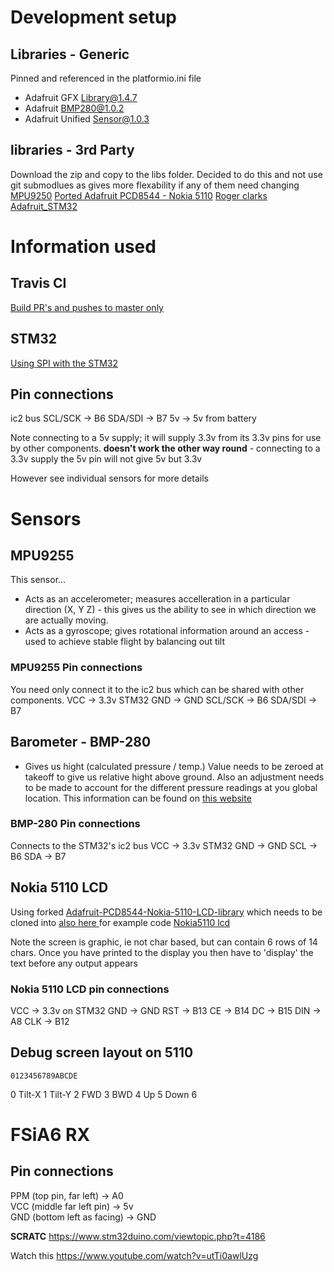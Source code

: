 # Development setup

## Libraries - Generic
Pinned and referenced in the platformio.ini file
- Adafruit GFX Library@1.4.7
- Adafruit BMP280@1.0.2
- Adafruit Unified Sensor@1.0.3 

## libraries - 3rd Party
Download the zip and copy to the libs folder. Decided to do this and not use git submodlues as gives more flexability if any of them need changing
[MPU9250](https://github.com/bolderflight/MPU9250)
[Ported Adafruit PCD8544 - Nokia 5110](https://github.com/KenjutsuGH/Adafruit-PCD8544-Nokia-5110-LCD-library)
[Roger clarks Adafruit_STM32](https://github.com/rogerclarkmelbourne/Arduino_STM32.git)


# Information used
## Travis CI
[Build PR's and pushes to master only](https://stackoverflow.com/questions/31882306/how-to-configure-travis-ci-to-build-pull-requests-merges-to-master-w-o-redunda)


## STM32
[Using SPI with the STM32](https://circuitdigest.com/microcontroller-projects/stm32-spi-communication-tutorial)

## Pin connections
ic2 bus
SCL/SCK ->      B6
SDA/SDI ->      B7
5v      ->      5v from battery

Note connecting to a 5v supply; it will supply 3.3v from its 3.3v pins for use by other components. __doesn't work the other way round__ - connecting to a 3.3v supply the 5v pin will not give 5v but 3.3v

However see individual sensors for more details


# Sensors

## MPU9255
This sensor...
- Acts as an accelerometer; measures accelleration in a particular direction (X, Y Z) - this gives us the ability to see in which direction we are actually moving.
- Acts as a gyroscope; gives rotational information around an access - used to achieve stable flight by balancing out tilt

### MPU9255 Pin connections
You need only connect it to the ic2 bus which can be shared with other components.
VCC     ->      3.3v STM32
GND     ->      GND
SCL/SCK ->      B6
SDA/SDI ->      B7


## Barometer - BMP-280
- Gives us hight (calculated pressure / temp.)
Value needs to be zeroed at takeoff to give us relative hight above ground. Also an adjustment needs to be made to account for the different pressure readings at you global location. This information can be found on [this website](http://???)

### BMP-280 Pin connections
Connects to the STM32's ic2 bus
VCC     ->      3.3v STM32
GND     ->      GND
SCL     ->      B6
SDA     ->      B7




## Nokia 5110 LCD
Using forked [Adafruit-PCD8544-Nokia-5110-LCD-library](https://github.com/KenjutsuGH/Adafruit-PCD8544-Nokia-5110-LCD-library.git) which needs to be cloned into 
[also here ](https://randomnerdtutorials.com/complete-guide-for-nokia-5110-lcd-with-arduino/) for example code
[Nokia5110 lcd](https://lastminuteengineers.com/nokia-5110-lcd-arduino-tutorial/)

Note the screen is graphic, ie not char based, but can contain 6 rows of 14 chars. Once you have printed to the display you then have to 'display' the text before any output appears

### Nokia 5110 LCD pin connections
VCC     ->      3.3v on STM32
GND     ->      GND
RST     ->      B13
CE      ->      B14
DC      ->      B15
DIN     ->      A8
CLK     ->      B12


## Debug screen layout on 5110
    0123456789ABCDE
0   Tilt-X
1   Tilt-Y
2   FWD
3   BWD
4   Up
5   Down
6

# FSiA6 RX
## Pin connections
PPM (top pin, far left)     ->  A0  
VCC (middle far left pin)   ->  5v  
GND (bottom left as facing) ->  GND 




__SCRATC__
https://www.stm32duino.com/viewtopic.php?t=4186

Watch this https://www.youtube.com/watch?v=utTi0awlUzg